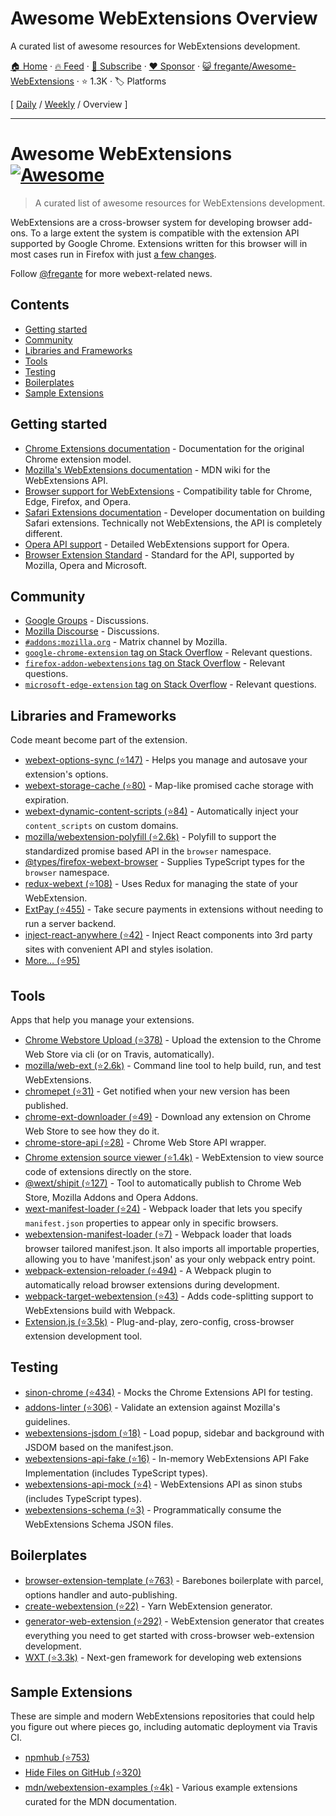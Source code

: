 # Awesome WebExtensions Overview

A curated list of awesome resources for WebExtensions development.

[🏠 Home](/README.md) · [🔥 Feed](https://www.trackawesomelist.com/fregante/Awesome-WebExtensions/rss.xml) · [📮 Subscribe](https://trackawesomelist.us17.list-manage.com/subscribe?u=d2f0117aa829c83a63ec63c2f&id=36a103854c) · [❤️  Sponsor](https://github.com/sponsors/theowenyoung) · [😺 fregante/Awesome-WebExtensions](https://github.com/fregante/Awesome-WebExtensions) · ⭐ 1.3K · 🏷️ Platforms

[ [Daily](/content/fregante/Awesome-WebExtensions/README.md) / [Weekly](/content/fregante/Awesome-WebExtensions/week/README.md) / Overview ]

---

# Awesome WebExtensions [![Awesome](https://awesome.re/badge.svg)](https://awesome.re)

> A curated list of awesome resources for WebExtensions development.

WebExtensions are a cross-browser system for developing browser add-ons. To a large extent the system is compatible with the extension API supported by Google Chrome. Extensions written for this browser will in most cases run in Firefox with just [a few changes](https://developer.mozilla.org/en-US/Add-ons/WebExtensions/Porting_a_Google_Chrome_extension).

Follow [@fregante](https://fregante.com) for more webext-related news.

## Contents

*   [Getting started](#getting-started)
*   [Community](#community)
*   [Libraries and Frameworks](#libraries-and-frameworks)
*   [Tools](#tools)
*   [Testing](#testing)
*   [Boilerplates](#boilerplates)
*   [Sample Extensions](#sample-extensions)

## Getting started

*   [Chrome Extensions documentation](https://developer.chrome.com/docs/extensions/reference) - Documentation for the original Chrome extension model.
*   [Mozilla's WebExtensions documentation](https://developer.mozilla.org/en-US/Add-ons/WebExtensions) - MDN wiki for the WebExtensions API.
*   [Browser support for WebExtensions](https://developer.mozilla.org/en-US/Add-ons/WebExtensions/Browser_support_for_JavaScript_APIs) - Compatibility table for Chrome, Edge, Firefox, and Opera.
*   [Safari Extensions documentation](https://developer.apple.com/safari/extensions/) - Developer documentation on building Safari extensions. Technically not WebExtensions, the API is completely different.
*   [Opera API support](https://dev.opera.com/extensions/apis/) - Detailed WebExtensions support for Opera.
*   [Browser Extension Standard](https://browserext.github.io/browserext/) - Standard for the API, supported by Mozilla, Opera and Microsoft.

## Community

*   [Google Groups](https://groups.google.com/a/chromium.org/forum/#!forum/chromium-extensions) - Discussions.
*   [Mozilla Discourse](https://discourse.mozilla.org/c/add-ons) - Discussions.
*   [`#addons:mozilla.org`](https://matrix.to/#/#addons:mozilla.org) - Matrix channel by Mozilla.
*   [`google-chrome-extension` tag on Stack Overflow](https://stackoverflow.com/questions/tagged/google-chrome-extension) - Relevant questions.
*   [`firefox-addon-webextensions` tag on Stack Overflow](https://stackoverflow.com/questions/tagged/firefox-addon-webextensions) - Relevant questions.
*   [`microsoft-edge-extension` tag on Stack Overflow](https://stackoverflow.com/questions/tagged/microsoft-edge-extension) - Relevant questions.

## Libraries and Frameworks

Code meant become part of the extension.

*   [webext-options-sync (⭐147)](https://github.com/fregante/webext-options-sync) - Helps you manage and autosave your extension's options.
*   [webext-storage-cache (⭐80)](https://github.com/fregante/webext-storage-cache) - Map-like promised cache storage with expiration.
*   [webext-dynamic-content-scripts (⭐84)](https://github.com/fregante/webext-dynamic-content-scripts) - Automatically inject your `content_scripts` on custom domains.
*   [mozilla/webextension-polyfill (⭐2.6k)](https://github.com/mozilla/webextension-polyfill) - Polyfill to support the standardized promise based API in the `browser` namespace.
*   [@types/firefox-webext-browser](https://www.npmjs.com/package/@types/firefox-webext-browser) - Supplies TypeScript types for the `browser` namespace.
*   [redux-webext (⭐108)](https://github.com/ivantsov/redux-webext) - Uses Redux for managing the state of your WebExtension.
*   [ExtPay (⭐455)](https://github.com/Glench/ExtPay) - Take secure payments in extensions without needing to run a server backend.
*   [inject-react-anywhere (⭐42)](https://github.com/OlegWock/inject-react-anywhere) - Inject React components into 3rd party sites with convenient API and styles isolation.
*   [More… (⭐95)](https://github.com/fregante/webext-fun)

## Tools

Apps that help you manage your extensions.

*   [Chrome Webstore Upload (⭐378)](https://github.com/fregante/chrome-webstore-upload-cli) - Upload the extension to the Chrome Web Store via cli (or on Travis, automatically).
*   [mozilla/web-ext (⭐2.6k)](https://github.com/mozilla/web-ext) - Command line tool to help build, run, and test WebExtensions.
*   [chromepet (⭐31)](https://github.com/ZenHubIO/chromepet) - Get notified when your new version has been published.
*   [chrome-ext-downloader (⭐49)](https://github.com/jiripospisil/chrome-ext-downloader) - Download any extension on Chrome Web Store to see how they do it.
*   [chrome-store-api (⭐28)](https://github.com/acvetkov/chrome-store-api) - Chrome Web Store API wrapper.
*   [Chrome extension source viewer (⭐1.4k)](https://github.com/Rob--W/crxviewer) - WebExtension to view source code of extensions directly on the store.
*   [@wext/shipit (⭐127)](https://github.com/LinusU/wext-shipit) - Tool to automatically publish to Chrome Web Store, Mozilla Addons and Opera Addons.
*   [wext-manifest-loader (⭐24)](https://github.com/abhijithvijayan/wext-manifest-loader) - Webpack loader that lets you specify `manifest.json` properties to appear only in specific browsers.
*   [webextension-manifest-loader (⭐7)](https://github.com/jsmnbom/webextension-manifest-loader) - Webpack loader that loads browser tailored manifest.json. It also imports all importable properties, allowing you to have 'manifest.json' as your only webpack entry point.
*   [webpack-extension-reloader (⭐494)](https://github.com/rubenspgcavalcante/webpack-extension-reloader) - A Webpack plugin to automatically reload browser extensions during development.
*   [webpack-target-webextension (⭐43)](https://github.com/awesome-webextension/webpack-target-webextension) - Adds code-splitting support to WebExtensions build with Webpack.
*   [Extension.js (⭐3.5k)](https://github.com/cezaraugusto/extension.js) - Plug-and-play, zero-config, cross-browser extension development tool.

## Testing

*   [sinon-chrome (⭐434)](https://github.com/acvetkov/sinon-chrome) - Mocks the Chrome Extensions API for testing.
*   [addons-linter (⭐306)](https://github.com/mozilla/addons-linter) - Validate an extension against Mozilla's guidelines.
*   [webextensions-jsdom (⭐18)](https://github.com/stoically/webextensions-jsdom) - Load popup, sidebar and background with JSDOM based on the manifest.json.
*   [webextensions-api-fake (⭐16)](https://github.com/stoically/webextensions-api-fake) - In-memory WebExtensions API Fake Implementation (includes TypeScript types).
*   [webextensions-api-mock (⭐4)](https://github.com/stoically/webextensions-api-mock) - WebExtensions API as sinon stubs (includes TypeScript types).
*   [webextensions-schema (⭐3)](https://github.com/stoically/webextensions-schema) - Programmatically consume the WebExtensions Schema JSON files.

## Boilerplates

*   [browser-extension-template (⭐763)](https://github.com/fregante/browser-extension-template) - Barebones boilerplate with parcel, options handler and auto-publishing.
*   [create-webextension (⭐22)](https://github.com/rpl/create-webextension) - Yarn WebExtension generator.
*   [generator-web-extension (⭐292)](https://github.com/webextension-toolbox/generator-web-extension) - WebExtension generator that creates everything you need to get started with cross-browser web-extension development.
*   [WXT (⭐3.3k)](https://github.com/wxt-dev/wxt) - Next-gen framework for developing web extensions

## Sample Extensions

These are simple and modern WebExtensions repositories that could help you figure out where pieces go, including automatic deployment via Travis CI.

*   [npmhub (⭐753)](https://github.com/npmhub/npmhub)
*   [Hide Files on GitHub (⭐320)](https://github.com/sindresorhus/hide-files-on-github)
*   [mdn/webextension-examples (⭐4k)](https://github.com/mdn/webextensions-examples) - Various example extensions curated for the MDN documentation.

